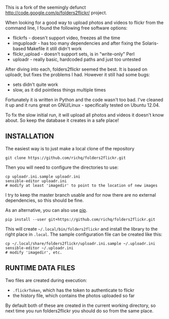 This is a fork of the seemingly defunct http://code.google.com/p/folders2flickr/ project.

When looking for a good way to upload photos and videos to flickr from the
command line, I found the following free software options:

* flickrfs - doesn't support video, freezes all the time
* imguploadr - has too many dependencies and after fixing the Solaris-based Makefile it still didn't work
* flickr\_upload - doesn't support sets, is in "write-only" Perl
* uploadr - really basic, hardcoded paths and just too untested

After diving into each, folders2flickr seemed the best. It is based on uploadr,
but fixes the problems I had. However it still had some bugs:

* sets didn't quite work
* slow, as it did pointless things multiple times

Fortunately it is written in Python and the code wasn't too bad. I've cleaned
it up and it runs great on GNU/Linux - specifically tested on Ubuntu 12.04.

To fix the slow initial run, it will upload all photos and videos it doesn't know about.
So keep the database it creates in a safe place!

## INSTALLATION

The easiest way is to just make a local clone of the repository

    git clone https://github.com/richq/folders2flickr.git

Then you will need to configure the directories to use:

    cp uploadr.ini.sample uploadr.ini
    sensible-editor uploadr.ini
    # modify at least 'imagedir' to point to the location of new images

I try to keep the master branch usable and for now there are no external
dependencies, so this should be fine.

As an alternative, you can also use [pip](http://www.pip-installer.org).

    pip install --user git+https://github.com/richq/folders2flickr.git

This will create `~/.local/bin/folders2flickr` and install the library to the right place in `.local`. 
The sample configuration file can be created like this:

    cp ~/.local/share/folders2flickr/uploadr.ini.sample ~/.uploadr.ini
    sensible-editor ~/.uploadr.ini
    # modify 'imagedir', etc.

## RUNTIME DATA FILES

Two files are created during execution:

* `.flickrToken`, which has the token to authenticate to flickr
* the history file, which contains the photos uploaded so far

By default both of these are created in the current working directory, so next
time you run folders2flickr you should do so from the same place.

